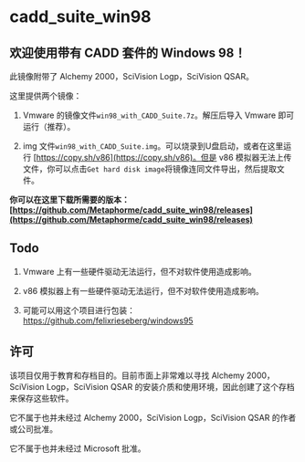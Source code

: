 # cadd_suite_win98

## 欢迎使用带有 CADD 套件的 Windows 98！

此镜像附带了 Alchemy 2000，SciVision Logp，SciVision QSAR。

这里提供两个镜像：

1. Vmware 的镜像文件`win98_with_CADD_Suite.7z`。解压后导入 Vmware 即可运行（推荐）。

2. img 文件`win98_with_CADD_Suite.img`。可以烧录到U盘启动，或者在这里运行 [https://copy.sh/v86](https://copy.sh/v86)。但是 v86 模拟器无法上传文件，你可以点击`Get hard disk image`将镜像连同文件导出，然后提取文件。

**你可以在这里下载所需要的版本：[https://github.com/Metaphorme/cadd_suite_win98/releases](https://github.com/Metaphorme/cadd_suite_win98/releases)**

## Todo

1. Vmware 上有一些硬件驱动无法运行，但不对软件使用造成影响。
   
2. v86 模拟器上有一些硬件驱动无法运行，但不对软件使用造成影响。

3. 可能可以用这个项目进行包装：https://github.com/felixrieseberg/windows95

## 许可

该项目仅用于教育和存档目的。目前市面上非常难以寻找 Alchemy 2000，SciVision Logp，SciVision QSAR 的安装介质和使用环境，因此创建了这个存档来保存这些软件。

它不属于也并未经过 Alchemy 2000，SciVision Logp，SciVision QSAR 的作者或公司批准。

它不属于也并未经过 Microsoft 批准。
